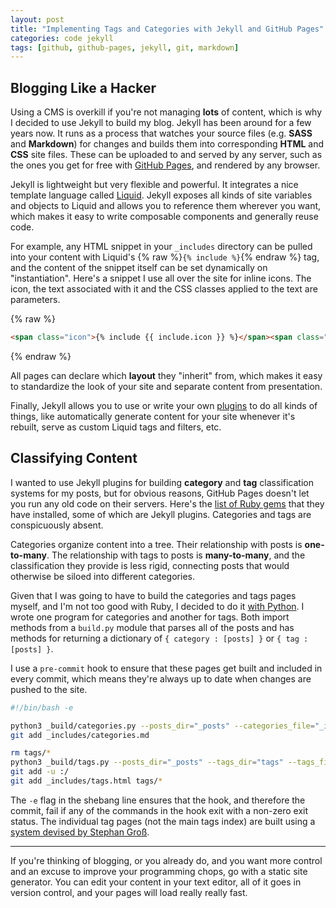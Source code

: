 ```yaml
---
layout: post
title: "Implementing Tags and Categories with Jekyll and GitHub Pages"
categories: code jekyll
tags: [github, github-pages, jekyll, git, markdown]
---
```


## Blogging Like a Hacker

Using a CMS is overkill if you're not managing __lots__ of content, which is why I decided to use Jekyll to build my blog. Jekyll has been around for a few years now. It runs as a process that watches your source files (e.g. __SASS__ and __Markdown__) for changes and builds them into corresponding __HTML__ and __CSS__ site files. These can be uploaded to and served by any server, such as the ones you get for free with [GitHub Pages](https://pages.github.com/), and rendered by any browser.

Jekyll is lightweight but very flexible and powerful. It integrates a nice template language called [Liquid](https://shopify.github.io/liquid/). Jekyll exposes all kinds of site variables and objects to Liquid and allows you to reference them wherever you want, which makes it easy to write composable components and generally reuse code.

For example, any HTML snippet in your `_includes` directory can be pulled into your content with Liquid's {% raw %}`{% include %}`{% endraw %} tag, and the content of the snippet itself can be set dynamically on "instantiation". Here's a snippet I use all over the site for inline icons. The icon, the text associated with it and the CSS classes applied to the text are parameters.

{% raw %}
~~~html
<span class="icon">{% include {{ include.icon }} %}</span><span class="icon-text {{ include.text-classes }}"> {{ include.text }}</span>
~~~
{% endraw %}

All pages can declare which __layout__ they "inherit" from, which makes it easy to standardize the look of your site and separate content from presentation.

Finally, Jekyll allows you to use or write your own [plugins](http://jekyllrb.com/docs/plugins/) to  do all kinds of things, like automatically generate content for your site whenever it's rebuilt, serve as custom Liquid tags and filters, etc.


## Classifying Content

I wanted to use Jekyll plugins for building __category__ and __tag__ classification systems for my posts, but for obvious reasons, GitHub Pages doesn't let you run any old 
code on their servers. Here's the [list of Ruby gems](https://pages.github.com/versions/) that they have installed, some of which are Jekyll plugins. Categories and tags are conspicuously absent.

Categories organize content into a tree. Their relationship with posts is __one-to-many__. The relationship with tags to posts is __many-to-many__, and the classification they provide is less rigid, connecting posts that would otherwise be siloed into different categories.

Given that I was going to have to build the categories and tags pages myself, and I'm not too good with Ruby, I decided to do it [with Python](https://github.com/kylebebak/kylebebak.github.io/tree/master/_build). I wrote one program for categories and another for tags. Both import methods from a `build.py` module that parses all of the posts and has methods for returning a dictionary of `{ category : [posts] }` or `{ tag : [posts] }`.

I use a `pre-commit` hook to ensure that these pages get built and included in every commit, which means they're always up to date when changes are pushed to the site.

~~~sh
#!/bin/bash -e

python3 _build/categories.py --posts_dir="_posts" --categories_file="_includes/categories.md"
git add _includes/categories.md

rm tags/*
python3 _build/tags.py --posts_dir="_posts" --tags_dir="tags" --tags_file="_includes/tags.html"
git add -u :/
git add _includes/tags.html tags/*
~~~

The `-e` flag in the shebang line ensures that the hook, and therefore the commit, fail if any of the commands in the hook exit with a non-zero exit status. The individual tag pages (not the main tags index) are built using a [system devised by Stephan Groß](http://www.minddust.com/post/tags-and-categories-on-github-pages/).

---

If you're thinking of blogging, or you already do, and you want more control and an excuse to improve your programming chops, go with a static site generator. You can edit your content in your text editor, all of it goes in version control, and your pages will load really really fast.

